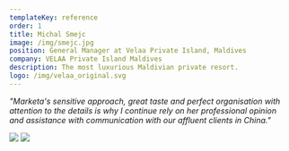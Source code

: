 ```yaml
---
templateKey: reference
order: 1
title: Michal Smejc
image: /img/smejc.jpg
position: General Manager at Velaa Private Island, Maldives 
company: VELAA Private Island Maldives
description: The most luxurious Maldivian private resort.
logo: /img/velaa_original.svg
---
```

_"Marketa's sensitive approach, great taste and perfect organisation with attention to the details is why I continue rely on her professional opinion and assistance with communication with our affluent clients in China."_

![](/img/foto1.jpg)
![](/img/foto2.jpg)